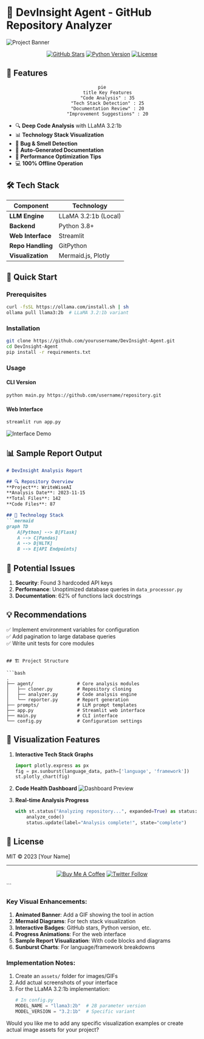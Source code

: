 # 🚀 DevInsight Agent - GitHub Repository Analyzer

![Project Banner](https://github.com/yourusername/DevInsight-Agent/raw/main/assets/banner.gif)

<div align="center">
  
[![GitHub Stars](https://img.shields.io/github/stars/yourusername/DevInsight-Agent?style=for-the-badge&logo=github)](https://github.com/yourusername/DevInsight-Agent/stargazers)
[![Python Version](https://img.shields.io/badge/Python-3.8%2B-blue?style=for-the-badge&logo=python)](https://www.python.org/)
[![License](https://img.shields.io/badge/License-MIT-green?style=for-the-badge)](LICENSE)

</div>

## 🌟 Features

<div align="center">
  
```mermaid
pie
    title Key Features
    "Code Analysis" : 35
    "Tech Stack Detection" : 25
    "Documentation Review" : 20
    "Improvement Suggestions" : 20
```

</div>

- 🔍 **Deep Code Analysis** with LLaMA 3.2:1b
- 📊 **Technology Stack Visualization**
- 🐛 **Bug & Smell Detection**
- 📝 **Auto-Generated Documentation**
- 🚀 **Performance Optimization Tips**
- 💻 **100% Offline Operation**

## 🛠️ Tech Stack

<div align="center">
  
| Component        | Technology                          |
|------------------|-------------------------------------|
| **LLM Engine**   | LLaMA 3.2:1b (Local)               |
| **Backend**      | Python 3.8+                        |
| **Web Interface**| Streamlit                          |
| **Repo Handling**| GitPython                          |
| **Visualization**| Mermaid.js, Plotly                 |

</div>

## 🎯 Quick Start

### Prerequisites
```bash
curl -fsSL https://ollama.com/install.sh | sh
ollama pull llama3:2b  # LLaMA 3.2:1b variant
```

### Installation
```bash
git clone https://github.com/yourusername/DevInsight-Agent.git
cd DevInsight-Agent
pip install -r requirements.txt
```

### Usage
#### CLI Version
```bash
python main.py https://github.com/username/repository.git
```

#### Web Interface
```bash
streamlit run app.py
```

![Interface Demo](https://github.com/yourusername/DevInsight-Agent/raw/main/assets/interface-demo.gif)

## 📊 Sample Report Output

```markdown
# DevInsight Analysis Report

## 🔍 Repository Overview
**Project**: WriteWiseAI  
**Analysis Date**: 2023-11-15  
**Total Files**: 142  
**Code Files**: 87  

## 🧩 Technology Stack
```mermaid
graph TD
    A[Python] --> B[Flask]
    A --> C[Pandas]
    A --> D[NLTK]
    B --> E[API Endpoints]
```

## 🚨 Potential Issues
1. **Security**: Found 3 hardcoded API keys
2. **Performance**: Unoptimized database queries in `data_processor.py`
3. **Documentation**: 62% of functions lack docstrings

## 💡 Recommendations
✅ Implement environment variables for configuration  
✅ Add pagination to large database queries  
✅ Write unit tests for core modules  
```

## 🏗️ Project Structure

```bash
.
├── agent/                # Core analysis modules
│   ├── cloner.py         # Repository cloning
│   ├── analyzer.py       # Code analysis engine
│   └── reporter.py       # Report generation
├── prompts/              # LLM prompt templates
├── app.py                # Streamlit web interface
├── main.py               # CLI interface
└── config.py             # Configuration settings
```

## 🌈 Visualization Features

1. **Interactive Tech Stack Graphs**
   ```python
   import plotly.express as px
   fig = px.sunburst(language_data, path=['language', 'framework'])
   st.plotly_chart(fig)
   ```

2. **Code Health Dashboard**
   ![Dashboard Preview](https://github.com/yourusername/DevInsight-Agent/raw/main/assets/dashboard.png)

3. **Real-time Analysis Progress**
   ```python
   with st.status("Analyzing repository...", expanded=True) as status:
       analyze_code()
       status.update(label="Analysis complete!", state="complete")
   ```

## 📜 License
MIT © 2023 [Your Name]

---

<div align="center">
  
[![Buy Me A Coffee](https://img.shields.io/badge/Buy_Me_A_Coffee-FFDD00?style=for-the-badge&logo=buy-me-a-coffee&logoColor=black)](https://buymeacoffee.com/yourusername)
[![Twitter Follow](https://img.shields.io/badge/Follow-%40yourhandle-1DA1F2?style=for-the-badge&logo=twitter)](https://twitter.com/yourhandle)

</div>
```

### Key Visual Enhancements:

1. **Animated Banner**: Add a GIF showing the tool in action
2. **Mermaid Diagrams**: For tech stack visualization
3. **Interactive Badges**: GitHub stars, Python version, etc.
4. **Progress Animations**: For the web interface
5. **Sample Report Visualization**: With code blocks and diagrams
6. **Sunburst Charts**: For language/framework breakdowns

### Implementation Notes:

1. Create an `assets/` folder for images/GIFs
2. Add actual screenshots of your interface
3. For the LLaMA 3.2:1b implementation:
   ```python
   # In config.py
   MODEL_NAME = "llama3:2b"  # 2B parameter version
   MODEL_VERSION = "3.2:1b"  # Specific variant
   ```

Would you like me to add any specific visualization examples or create actual image assets for your project?
